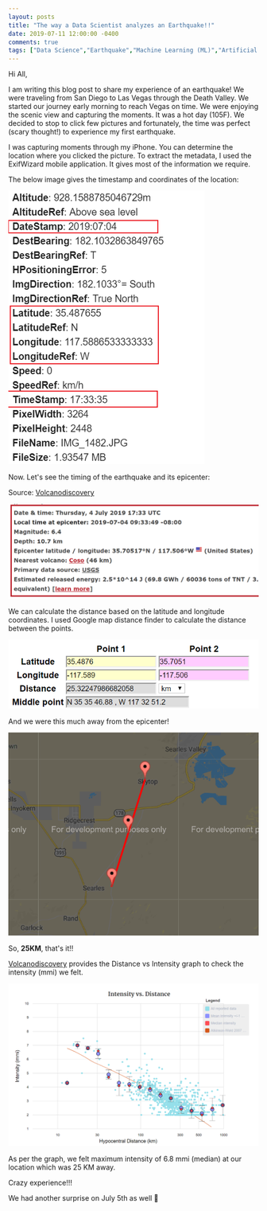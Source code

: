 ```yaml
---
layout: posts
title: "The way a Data Scientist analyzes an Earthquake!!"
date: 2019-07-11 12:00:00 -0400
comments: true
tags: ["Data Science","Earthquake","Machine Learning (ML)","Artificial Intelligence (AI)","Data Mining","Data Engineering","Pyhton","R","SAS","Death Valley","CA"]
---
```

Hi All, 

I am writing this blog post to share my experience of an earthquake! We were traveling from San Diego to Las Vegas through the Death Valley. We started our journey early morning to reach Vegas on time. We were enjoying the scenic view and capturing the moments. It was a hot day (105F). We decided to stop to click few pictures and fortunately, the time was perfect (scary thought!) to experience my first earthquake.

I was capturing moments through my iPhone. You can determine the location where you clicked the picture. To extract the metadata, I used the ExifWizard mobile application. It gives most of the information we require.

The below image gives the timestamp and coordinates of the location:

![center](/images/img_4_meta.png)

Now. Let's see the timing of the earthquake and its epicenter:

Source: [Volcanodiscovery](https://www.volcanodiscovery.com/earthquakes/2019/07/04/17h33/magnitude6-CA-USA-quake.html)

![center](/images/img_5.PNG)


We can calculate the distance based on the latitude and longitude coordinates. I used Google map distance finder to calculate the 
distance between the points.

![center](/images/dist_1.PNG)

And we were this much away from the epicenter!

![center](/images/dist_img_2.PNG)

So, **25KM**, that's it!!

[Volcanodiscovery](https://www.volcanodiscovery.com/earthquakes/2019/07/04/17h33/magnitude6-CA-USA-quake.html) provides the Distance vs 
Intensity graph to check the intensity (mmi) we felt.

![center](/images/dis_inten_3.PNG)

As per the graph, we felt maximum intensity of 6.8 mmi (median) at our location which was 25 KM away.

Crazy experience!!!

We had another surprise on July 5th as well 🙂
